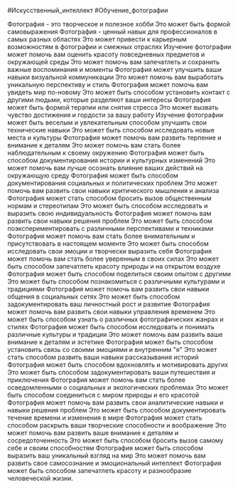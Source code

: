 #Искусственный_интеллект #Обучение_фотографии 

Фотография - это творческое и полезное хобби
Это может быть формой самовыражения
Фотография - ценный навык для профессионалов в самых разных областях
Это может привести к карьерным возможностям в фотографии и смежных отраслях
Изучение фотографии может помочь вам оценить красоту повседневных предметов и окружающей среды
Это может помочь вам запечатлеть и сохранить важные воспоминания и моменты
Фотография может улучшить ваши навыки визуальной коммуникации
Это может помочь вам выработать уникальную перспективу и стиль
Фотография может помочь вам увидеть мир по-новому
Это может быть способом установить контакт с другими людьми, которые разделяют ваши интересы
Фотография может быть формой терапии или снятия стресса
Это может вызвать чувство достижения и гордости за вашу работу
Изучение фотографии может быть веселым и увлекательным способом улучшить свои технические навыки
Это может быть способом исследовать новые места и культуры
Фотография может помочь вам развить терпение и внимание к деталям
Это может помочь вам стать более наблюдательным к своему окружению
Фотография может быть способом документирования истории и культурных изменений
Это может помочь вам лучше осознать влияние ваших действий на окружающую среду
Фотография может быть способом документирования социальных и политических проблем
Это может помочь вам развить свои навыки критического мышления и анализа
Фотография может стать способом бросить вызов общественным нормам и стереотипам
Это может быть способом исследовать и выразить свою индивидуальность
Фотография может помочь вам развить свои навыки решения проблем
Это может быть способом поэкспериментировать с различными перспективами и техниками
Фотография может помочь вам стать более внимательным и присутствовать в настоящем моменте
Это может быть способом исследовать свои эмоции и творчески выразить себя
Фотография может помочь вам стать более уверенным в своих силах
Это может быть способом запечатлеть красоту природы и на открытом воздухе
Фотография может быть способом поделиться своим опытом с другими
Это может быть способом познакомиться с различными культурами и традициями
Фотография может помочь вам развить свои навыки общения в социальных сетях
Это может быть способом задокументировать ваш личностный рост и развитие
Фотография может помочь вам развить свои навыки управления временем
Это может быть способом узнать о различных фотографических жанрах и стилях
Фотография может быть способом исследовать и понимать различные культуры и традиции
Это может помочь вам развить ваше внимание к деталям и эстетике
Фотография может быть способом установить связь со своими эмоциями и внутренним "я"
Это может стать способом развить ваши навыки рассказывания историй
Фотография может быть способом вдохновлять и мотивировать других
Это может быть способом задокументировать ваши путешествия и приключения
Фотография может помочь вам стать более осведомленными о социальных и экологических проблемах
Это может быть способом соединиться с миром природы и его красотой
Фотография может помочь вам развить свои аналитические навыки и навыки решения проблем
Это может быть способом документировать течение времени и изменения в мире
Фотография может стать способом раскрыть ваши творческие способности и воображение
Это может помочь вам развить ваше внимание к деталям и сосредоточенность
Это может быть способом бросить вызов самому себе и своим способностям
Фотография может быть способом выразить ваш уникальный взгляд на мир
Это может помочь вам развить свое самосознание и эмоциональный интеллект
Фотография может быть способом запечатлеть красоту и разнообразие человеческой жизни.